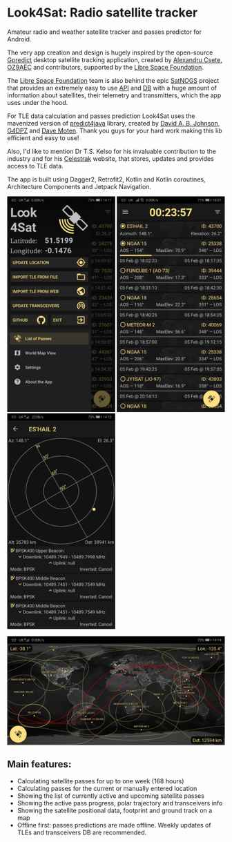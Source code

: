 # Look4Sat: Radio satellite tracker
Amateur radio and weather satellite tracker and passes predictor for Android.

The very app creation and design is hugely inspired by the open-source [Gpredict](http://gpredict.oz9aec.net/) desktop satellite tracking application, created by [Alexandru Csete, OZ9AEC](https://github.com/csete) and contributors, supported by the [Libre Space Foundation](https://libre.space/).

The [Libre Space Foundation](https://libre.space/) team is also behind the epic [SatNOGS](https://satnogs.org/) project that provides an extremely easy to use [API](https://db.satnogs.org/api/) and [DB](https://db.satnogs.org/) with a huge amount of information about satellites, their telemetry and transmitters, which the app uses under the hood.

For TLE data calculation and passes prediction Look4Sat uses the mavenized version of [predict4java](https://github.com/davidmoten/predict4java) library, created by [David A. B. Johnson, G4DPZ](https://github.com/g4dpz) and [Dave Moten](https://github.com/davidmoten). Thank you guys for your hard work making this lib efficient and easy to use!

Also, I'd like to mention Dr T.S. Kelso for his invaluable contribution to the industry and for his [Celestrak](https://celestrak.com) website, that stores, updates and provides access to TLE data.

The app is built using Dagger2, Retrofit2, Kotlin and Kotlin coroutines, Architecture Components and Jetpack Navigation.

<p float="left">
<img src="fastlane/metadata/android/en-US/images/phoneScreenshots/1.png" width="250"/>
<img src="fastlane/metadata/android/en-US/images/phoneScreenshots/2.png" width="250"/>
<img src="fastlane/metadata/android/en-US/images/phoneScreenshots/3.png" width="250"/>
</p>
<img src="fastlane/metadata/android/en-US/images/phoneScreenshots/4.png" width="750">

## Main features:

*  Calculating satellite passes for up to one week (168 hours)
*  Calculating passes for the current or manually entered location
*  Showing the list of currently active and upcoming satellite passes
*  Showing the active pass progress, polar trajectory and transceivers info
*  Showing the satellite positional data, footprint and ground track on a map
*  Offline first: passes predictions are made offline.
Weekly updates of TLEs and transceivers DB are recommended.
